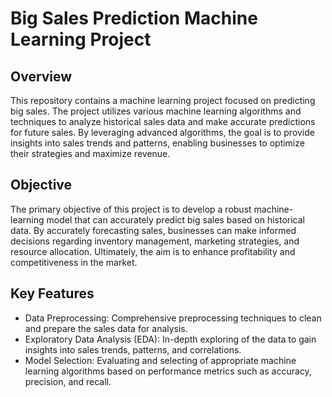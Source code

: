 # Big Sales Prediction Machine Learning Project

## Overview
This repository contains a machine learning project focused on predicting big sales. The project utilizes various machine learning algorithms and techniques to analyze historical sales data and make accurate predictions for future sales. By leveraging advanced algorithms, the goal is to provide insights into sales trends and patterns, enabling businesses to optimize their strategies and maximize revenue.

## Objective
The primary objective of this project is to develop a robust machine-learning model that can accurately predict big sales based on historical data. By accurately forecasting sales, businesses can make informed decisions regarding inventory management, marketing strategies, and resource allocation. Ultimately, the aim is to enhance profitability and competitiveness in the market.

## Key Features
- Data Preprocessing: Comprehensive preprocessing techniques to clean and prepare the sales data for analysis.
- Exploratory Data Analysis (EDA): In-depth exploring of the data to gain insights into sales trends, patterns, and correlations.
- Model Selection: Evaluating and selecting of appropriate machine learning algorithms based on performance metrics such as accuracy, precision, and recall.
